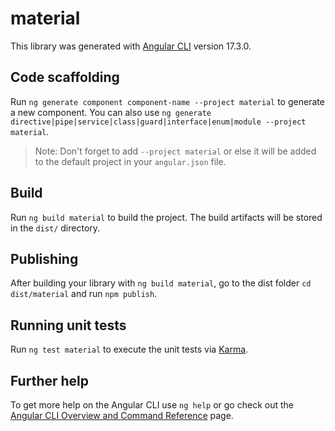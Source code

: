 # material

This library was generated with [Angular CLI](https://github.com/angular/angular-cli) version 17.3.0.

## Code scaffolding

Run `ng generate component component-name --project material` to generate a new component. You can also use `ng generate directive|pipe|service|class|guard|interface|enum|module --project material`.
> Note: Don't forget to add `--project material` or else it will be added to the default project in your `angular.json` file. 

## Build

Run `ng build material` to build the project. The build artifacts will be stored in the `dist/` directory.

## Publishing

After building your library with `ng build material`, go to the dist folder `cd dist/material` and run `npm publish`.

## Running unit tests

Run `ng test material` to execute the unit tests via [Karma](https://karma-runner.github.io).

## Further help

To get more help on the Angular CLI use `ng help` or go check out the [Angular CLI Overview and Command Reference](https://angular.io/cli) page.
